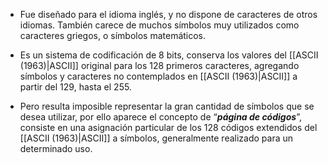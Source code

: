 * Fue diseñado para el idioma inglés, y no dispone de caracteres de otros idiomas. También carece de muchos símbolos muy utilizados como caracteres griegos, o símbolos matemáticos.

* Es un sistema de codificación de 8 bits, conserva los valores del [[ASCII (1963)|ASCII]] original para los 128 primeros caracteres, agregando símbolos y caracteres no contemplados en [[ASCII (1963)|ASCII]] a partir del 129, hasta el 255.

* Pero resulta imposible representar la gran cantidad de símbolos que se desea utilizar, por ello aparece el concepto de “***página de códigos***”, consiste en una asignación particular de los 128 códigos extendidos del [[ASCII (1963)|ASCII]] a símbolos, generalmente realizado para un determinado uso.